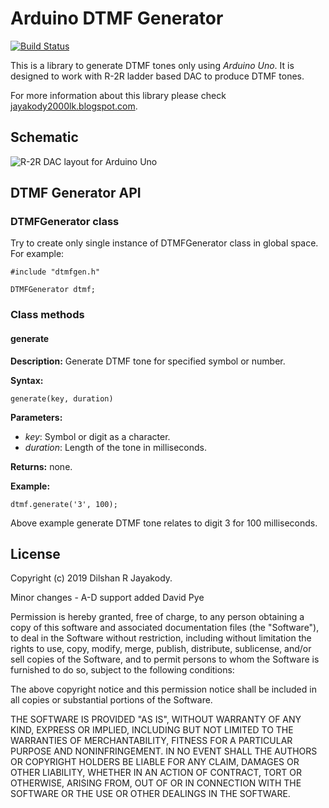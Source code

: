 # Arduino DTMF Generator
[![Build Status](https://travis-ci.org/dilshan/dtmfgen.svg?branch=master)](https://travis-ci.org/dilshan/dtmfgen)
 
This is a library to generate DTMF tones only using *Arduino Uno*. It is designed to work with R-2R ladder based DAC to produce DTMF tones.
 
For more information about this library please check [jayakody2000lk.blogspot.com](https://jayakody2000lk.blogspot.com/2019/05/generate-dtmf-tones-only-using-arduino.html).

## Schematic

  ![R-2R DAC layout for Arduino Uno](https://raw.githubusercontent.com/dilshan/dtmfgen/master/layout/arudino-wiring_bb.jpg)

## DTMF Generator API

### DTMFGenerator class
Try to create only single instance of DTMFGenerator class in global space. For example:

    #include "dtmfgen.h"
    
    DTMFGenerator dtmf;
    
### Class methods

#### generate
**Description:** Generate DTMF tone for specified symbol or number.

**Syntax:**

    generate(key, duration)
**Parameters:**

 - *key*: Symbol or digit as a character. 
 - *duration*: Length of the tone in milliseconds.

**Returns:** none.

**Example:**

    dtmf.generate('3', 100);

Above example generate DTMF tone relates to digit 3 for 100 milliseconds.

## License

Copyright (c) 2019 Dilshan R Jayakody.

Minor changes - A-D support added David Pye

Permission is hereby granted, free of charge, to any person obtaining a copy of this software and associated documentation files (the "Software"), to deal in the Software without restriction, including without limitation the rights to use, copy, modify, merge, publish, distribute, sublicense, and/or sell copies of the Software, and to permit persons to whom the Software is furnished to do so, subject to the following conditions:

The above copyright notice and this permission notice shall be included in all copies or substantial portions of the Software.

THE SOFTWARE IS PROVIDED "AS IS", WITHOUT WARRANTY OF ANY KIND, EXPRESS OR IMPLIED, INCLUDING BUT NOT LIMITED TO THE WARRANTIES OF MERCHANTABILITY, FITNESS FOR A PARTICULAR PURPOSE AND NONINFRINGEMENT. IN NO EVENT SHALL THE AUTHORS OR COPYRIGHT HOLDERS BE LIABLE FOR ANY CLAIM, DAMAGES OR OTHER LIABILITY, WHETHER IN AN ACTION OF CONTRACT, TORT OR OTHERWISE, ARISING FROM, OUT OF OR IN CONNECTION WITH THE SOFTWARE OR THE USE OR OTHER DEALINGS IN THE SOFTWARE.
